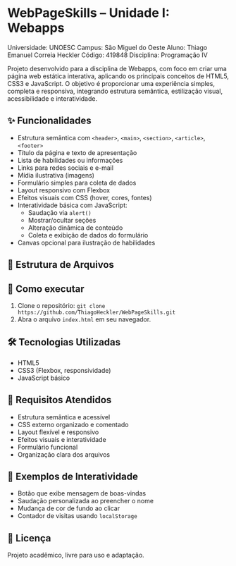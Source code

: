 # WebPageSkills – Unidade I: Webapps

Universidade: UNOESC
Campus: São Miguel do Oeste
Aluno: Thiago Emanuel Correia Heckler
Código: 419848
Disciplina: Programação IV

Projeto desenvolvido para a disciplina de Webapps, com foco em criar uma página web estática interativa, aplicando os principais conceitos de HTML5, CSS3 e JavaScript. O objetivo é proporcionar uma experiência simples, completa e responsiva, integrando estrutura semântica, estilização visual, acessibilidade e interatividade.

## ✨ Funcionalidades

- Estrutura semântica com `<header>`, `<main>`, `<section>`, `<article>`, `<footer>`
- Título da página e texto de apresentação
- Lista de habilidades ou informações
- Links para redes sociais e e-mail
- Mídia ilustrativa (imagens)
- Formulário simples para coleta de dados
- Layout responsivo com Flexbox
- Efeitos visuais com CSS (hover, cores, fontes)
- Interatividade básica com JavaScript:
  - Saudação via `alert()`
  - Mostrar/ocultar seções
  - Alteração dinâmica de conteúdo
  - Coleta e exibição de dados do formulário
- Canvas opcional para ilustração de habilidades

## 📁 Estrutura de Arquivos

## 🚀 Como executar

1. Clone o repositório: `git clone https://github.com/ThiagoHeckler/WebPageSkills.git`
2. Abra o arquivo `index.html` em seu navegador.

## 🛠️ Tecnologias Utilizadas

- HTML5
- CSS3 (Flexbox, responsividade)
- JavaScript básico

## 📌 Requisitos Atendidos

- Estrutura semântica e acessível
- CSS externo organizado e comentado
- Layout flexível e responsivo
- Efeitos visuais e interatividade
- Formulário funcional
- Organização clara dos arquivos

## 🧪 Exemplos de Interatividade

- Botão que exibe mensagem de boas-vindas
- Saudação personalizada ao preencher o nome
- Mudança de cor de fundo ao clicar
- Contador de visitas usando `localStorage`

## 📄 Licença

Projeto acadêmico, livre para uso e adaptação.

